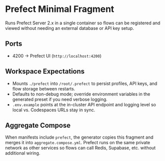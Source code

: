 # Prefect Minimal Fragment

Runs Prefect Server 2.x in a single container so flows can be registered and viewed without needing an external database or API key setup.

## Ports

- 4200 → Prefect UI (`http://localhost:4200`)

## Workspace Expectations

- Mounts `./prefect` into `/root/.prefect` to persist profiles, API keys, and flow storage between restarts.
- Defaults to non-debug mode; override environment variables in the generated preset if you need verbose logging.
- `.env.example` points at the in-cluster API endpoint and logging level so local vs. Codespaces URLs stay in sync.

## Aggregate Compose

When manifests include `prefect`, the generator copies this fragment and merges it into `aggregate.compose.yml`. Prefect runs on the same private network as other services so flows can call Redis, Supabase, etc. without additional wiring.
